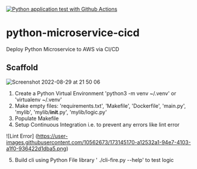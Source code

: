 [![Python application test with Github Actions](https://github.com/medhavrata/python-microservice-cicd/actions/workflows/devops.yml/badge.svg)](https://github.com/medhavrata/python-microservice-cicd/actions/workflows/devops.yml)

# python-microservice-cicd
Deploy Python Microservice to AWS via CI/CD

## Scaffold

![Screenshot 2022-08-29 at 21 50 06](https://user-images.githubusercontent.com/10562673/187296411-7b3b2a4a-2975-453d-8725-7d713d383111.png)


1. Create a Python Virtual Environment 'python3 -m venv ~/.venv' or 'virtualenv ~/.venv'
2. Make empty files: 'requirements.txt', 'Makefile', 'Dockerfile', 'main.py', 'mylib', 'mylib/__init__.py', 'mylib/logic.py'
3. Populate Makefile
4. Setup Continuous Integration i.e. to prevent any errors like lint error


![Lint Error] (https://user-images.githubusercontent.com/10562673/173145170-a12532a1-94e7-4103-a1f0-936422d1dba5.png)

5. Build cli using Python File library ' ./cli-fire.py --help' to test logic
